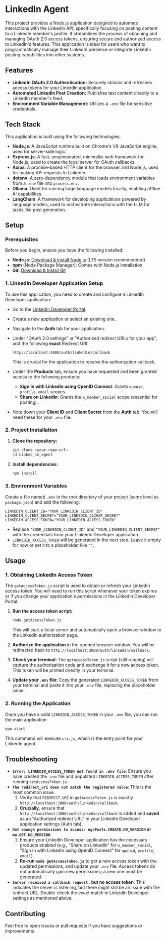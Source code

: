 # LinkedIn Agent

This project provides a Node.js application designed to automate interactions with the LinkedIn API, specifically focusing on posting content to a LinkedIn member's profile. It streamlines the process of obtaining and managing OAuth 2.0 access tokens, ensuring secure and authorized access to LinkedIn's features. This application is ideal for users who want to programmatically manage their LinkedIn presence or integrate LinkedIn posting capabilities into other systems.

## Features

*   **LinkedIn OAuth 2.0 Authentication:** Securely obtains and refreshes access tokens for your LinkedIn application.
*   **Automated LinkedIn Post Creation:** Publishes text content directly to a LinkedIn member's feed.
*   **Environment Variable Management:** Utilizes a `.env` file for sensitive credentials.

## Tech Stack

This application is built using the following technologies:

*   **Node.js**: A JavaScript runtime built on Chrome's V8 JavaScript engine, used for server-side logic.
*   **Express.js**: A fast, unopinionated, minimalist web framework for Node.js, used to create the local server for OAuth callbacks.
*   **Axios**: A promise-based HTTP client for the browser and Node.js, used for making API requests to LinkedIn.
*   **dotenv**: A zero-dependency module that loads environment variables from a `.env` file into `process.env`.
*   **Ollama**: Used for running large language models locally, enabling offline AI capabilities.
*   **LangChain**: A framework for developing applications powered by language models, used to orchestrate interactions with the LLM for tasks like post generation.

## Setup

### Prerequisites

Before you begin, ensure you have the following installed:

*   **Node.js**: [Download & Install Node.js](https://nodejs.org/) (LTS version recommended)
*   **npm** (Node Package Manager): Comes with Node.js installation.
*   **Git**: [Download & Install Git](https://git-scm.com/downloads)

### 1. LinkedIn Developer Application Setup

To use this application, you need to create and configure a LinkedIn Developer application:

*   Go to the [LinkedIn Developer Portal](https://developer.linkedin.com/).
*   Create a new application or select an existing one.
*   Navigate to the **Auth** tab for your application.
*   Under "OAuth 2.0 settings" or "Authorized redirect URLs for your app", add the following **exact** Redirect URI:
    ```
    http://localhost:3000/auth/linkedin/callback
    ```
    This is crucial for the application to receive the authorization callback.
*   Under the **Products** tab, ensure you have requested and been granted access to the following products:
    *   **Sign In with LinkedIn using OpenID Connect**: Grants `openid`, `profile`, `email` scopes.
    *   **Share on LinkedIn**: Grants the `w_member_social` scope (essential for posting).

*   Note down your **Client ID** and **Client Secret** from the **Auth** tab. You will need these for your `.env` file.

### 2. Project Installation

1.  **Clone the repository:**
    ```bash
    git clone <your-repo-url>
    cd Linked_in_agent
    ```

2.  **Install dependencies:**
    ```bash
    npm install
    ```

### 3. Environment Variables

Create a file named `.env` in the root directory of your project (same level as `package.json`) and add the following:

```env
LINKEDIN_CLIENT_ID="YOUR_LINKEDIN_CLIENT_ID"
LINKEDIN_CLIENT_SECRET="YOUR_LINKEDIN_CLIENT_SECRET"
LINKEDIN_ACCESS_TOKEN="YOUR_LINKEDIN_ACCESS_TOKEN"
```

*   Replace `"YOUR_LINKEDIN_CLIENT_ID"` and `"YOUR_LINKEDIN_CLIENT_SECRET"` with the credentials from your LinkedIn Developer application.
*   `LINKEDIN_ACCESS_TOKEN` will be generated in the next step. Leave it empty for now or set it to a placeholder like `""`.

## Usage

### 1. Obtaining LinkedIn Access Token

The `getAccessToken.js` script is used to obtain or refresh your LinkedIn access token. You will need to run this script whenever your token expires or if you change your application's permissions in the LinkedIn Developer Portal.

1.  **Run the access token script:**
    ```bash
    node getAccessToken.js
    ```
    This will start a local server and automatically open a browser window to the LinkedIn authorization page.

2.  **Authorize the application** in the opened browser window. You will be redirected back to `http://localhost:3000/auth/linkedin/callback`.

3.  **Check your terminal:** The `getAccessToken.js` script (still running) will capture the authorization code and exchange it for a new access token. This token will be printed directly in your terminal.

4.  **Update your `.env` file:** Copy the generated `LINKEDIN_ACCESS_TOKEN` from your terminal and paste it into your `.env` file, replacing the placeholder value.

### 2. Running the Application

Once you have a valid `LINKEDIN_ACCESS_TOKEN` in your `.env` file, you can run the main application:

```bash
npm start
```

This command will execute `cli.js`, which is the entry point for your LinkedIn agent.

## Troubleshooting

*   **`Error: LINKEDIN_ACCESS_TOKEN not found in .env file`**: Ensure you have created the `.env` file and populated `LINKEDIN_ACCESS_TOKEN` after running `getAccessToken.js`.
*   **`The redirect_uri does not match the registered value`**: This is the most common issue.
    1.  Verify that `REDIRECT_URI` in `getAccessToken.js` is exactly `http://localhost:3000/auth/linkedin/callback`.
    2.  **Crucially**, ensure that `http://localhost:3000/auth/linkedin/callback` is added and **saved** as an "Authorized redirect URL" in your LinkedIn Developer application settings (Auth tab).
*   **`Not enough permissions to access: ugcPosts.CREATE.NO_VERSION` or `me.GET.NO_VERSION`**: 
    1.  Ensure your LinkedIn Developer application has the necessary products enabled (e.g., "Share on LinkedIn" for `w_member_social`, "Sign In with LinkedIn using OpenID Connect" for `openid`, `profile`, `email`).
    2.  **Re-run `node getAccessToken.js`** to get a new access token with the updated permissions, and update your `.env` file. Access tokens do not automatically gain new permissions; a new one must be generated.
*   **`Server received a callback request.` but no access token**: This indicates the server is listening, but there might still be an issue with the redirect URL. Double-check the exact match in LinkedIn Developer settings as mentioned above.

## Contributing

Feel free to open issues or pull requests if you have suggestions or improvements. 